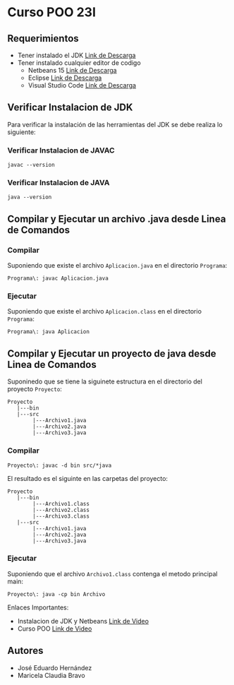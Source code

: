 # Curso POO 23I

## Requerimientos 

- Tener instalado el JDK [Link de Descarga](https://www.oracle.com/mx/java/technologies/downloads/#jdk19-windows)
- Tener instalado cualquier editor de codigo
  - Netbeans 15 [Link de Descarga](https://netbeans.apache.org/download/nb15/index.html)
  - Eclipse [Link de Descarga](https://www.eclipse.org/downloads/)
  - Visual Studio Code [Link de Descarga](https://code.visualstudio.com/download)
  
## Verificar Instalacion de JDK

Para verificar la instalación de las herramientas del JDK se debe realiza lo siguiente:

### Verificar Instalacion de JAVAC

``` path
javac --version 
``` 

### Verificar Instalacion de JAVA

``` path
java --version 
``` 

## Compilar y Ejecutar un archivo .java desde Linea de Comandos

### Compilar 

Suponiendo que existe el archivo `Aplicacion.java` en el directorio `Programa`:

``` path
Programa\: javac Aplicacion.java
``` 

### Ejecutar 

Suponiendo que existe el archivo `Aplicacion.class` en el directorio `Programa`:

``` path
Programa\: java Aplicacion
``` 

## Compilar y Ejecutar un proyecto de java desde Linea de Comandos

Suponinedo que se tiene la siguinete estructura en el directorio del proyecto `Proyecto`:

~~~ path
Proyecto
   |---bin
   |---src
        |---Archivo1.java
        |---Archivo2.java
        |---Archivo3.java
~~~

### Compilar

``` path
Proyecto\: javac -d bin src/*java
``` 

El resultado es el siguinte en las carpetas del proyecto:

~~~ path
Proyecto
   |---bin
        |---Archivo1.class
        |---Archivo2.class
        |---Archivo3.class
   |---src
        |---Archivo1.java
        |---Archivo2.java
        |---Archivo3.java
~~~

### Ejecutar

Suponiendo que el archivo `Archivo1.class` contenga el  metodo principal main:  

``` path
Proyecto\: java -cp bin Archivo
``` 

Enlaces Importantes:

- Instalacion de JDK y Netbeans [Link de Video](https://www.youtube.com/watch?v=zf0IodhRFqg)
- Curso POO [Link de Video](https://www.youtube.com/watch?v=FevtwLhsa4c&list=PL-zjQ7bVlkdXUYlepG4g0GCHaxJzOyQq-)

## Autores
- José Eduardo Hernández
- Maricela Claudia Bravo
